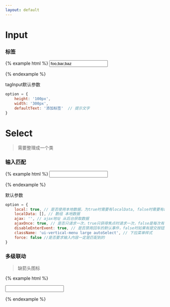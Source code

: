 ```yaml
---
layout: default
---
```


# Input

### 标签

{% example html %}
<input name="tags" class="ui-form-control" id="tags" value="foo,bar,baz" />
<input name="tagsvalue" type="hidden">

<script>
// $element.uiTagInput(option)
$(function () {
    $('#tags').uiTagInput({
        height: 'auto',
        width: '320px'
    });
});
</script>
{% endexample %}

tagInput默认参数  
```javascript
option = {
    height: '100px',
    width: '300px',
    defaultText: '添加标签'  // 提示文字
}
```


# Select

> 需要整理成一个类

### 输入匹配

{% example html %}
<input class="ui-form-control" name="cate" type="text" id="autoSelect" autocomplete="off">
<input name="tagsvalue" type="hidden" class="valueInput">

<script>
$(function () {
    $('#autoSelect').uiAutocomplete({
        local: false,
        ajax: '/xzdesign/datas/autoselect.json',
        focusShow: false
    });
});
</script>
{% endexample %}

默认参数  
```javascript
option = {
    local: true, // 是否使用本地数据，为true时需要有localData, false时需要有ajax
    localData: [], // 数组 本地数据
    ajax: '', // ajax地址 从后台获取数据
    ajaxOnce: true, // 是否只请求一次，true只获得焦点时请求一次，false是每次有输入都请求
    disableEnterEvent: true, // 是否禁用回车的默认事件，false时如果有提交按钮回车会触发表单提交
    className: 'ui-vertical-menu large autoSelect', // 下拉菜单样式
    force: false //是否要求输入内容一定是匹配到的
}
```

### 多级联动

> 缺箭头图标

{% example html %}
<div class="ui-linkage ui-select">
    <input value="" class="ui-form-control" id="linkagedemo2">
    <input name="linkage" class="valueInput" type="hidden">
    <i class="fa fa-angle-down"></i>
</div>

<script>
// $element.uiLinkage(option)
$(function () {
    $('#linkagedemo2').uiLinkage({
            ajaxUrl: '/xzdesign/datas'
    });
    $('#linkagedemo2').uiAutocomplete({
        local: false,
        ajax: '/xzdesign/datas/cate.json',
        showDefault: false,
        force: true,
        focusShow: false
    });
    
    
});
</script>
{% endexample %}
